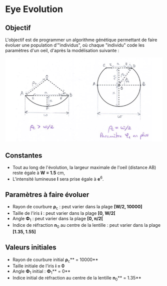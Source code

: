 # Eye Evolution

## Objectif

L'objectif est de programmer un algorithme génétique permettant de faire évoluer une population d'"individus", où chaque "individu" code les paramètres d'un oeil, d'après la modélisation suivante :

![Modélisation](/Rapport/modelisation.png)

## Constantes

- Tout au long de l'évolution, la largeur maximale de l'oeil (distance AB) reste égale à **W = 1.5** cm,
- L'intensité lumineuse **I** sera prise égale à **e**<sup>6</sup>.

## Paramètres à faire évoluer
- Rayon de courbure **&rho;**<sub>c</sub> : peut varier dans la plage **[W/2, 10000]**
- Taille de l'iris **i** : peut varier dans la plage **[0, W/2[**
- Angle **&Phi;**<sub>1</sub> : peut varier dans la plage **[0, &pi;/2[**
- Indice de réfraction **n**<sub>0</sub> au centre de la lentille : peut varier dans la plage **[1.35, 1.55]**

## Valeurs initiales

- Rayon de courbure initial **&rho;**<sub>c</sub>** = 10000**
- Taille initiale de l'iris **i = 0**
- Angle **&Phi;**<sub>1</sub> initial : **&Phi;**<sub>1</sub>** = 0**
- Indice initial de réfraction au centre de la lentille **n**<sub>0</sub>** = 1.35**